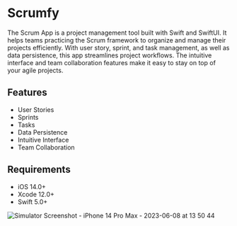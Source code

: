 # Scrumfy

The Scrum App is a project management tool built with Swift and SwiftUI. It helps teams practicing the Scrum framework to organize and manage their projects efficiently. With user story, sprint, and task management, as well as data persistence, this app streamlines project workflows. The intuitive interface and team collaboration features make it easy to stay on top of your agile projects.

## Features

- User Stories
- Sprints
- Tasks
- Data Persistence
- Intuitive Interface
- Team Collaboration

## Requirements

- iOS 14.0+
- Xcode 12.0+
- Swift 5.0+

![Simulator Screenshot - iPhone 14 Pro Max - 2023-06-08 at 13 50 44](https://github.com/Gyekye/scrumfy/assets/63736118/15cf2830-0f53-4b47-9fe6-99ff99eade9d)
